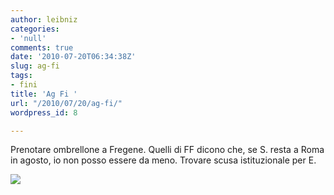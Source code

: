 ```yaml
---
author: leibniz
categories:
- 'null'
comments: true
date: '2010-07-20T06:34:38Z'
slug: ag-fi
tags:
- fini
title: 'Ag Fi '
url: "/2010/07/20/ag-fi/"
wordpress_id: 8

---
```

Prenotare ombrellone a Fregene. Quelli di FF dicono che, se S. resta a Roma in agosto, io non posso essere da meno. Trovare scusa istituzionale per E.

[![](https://www.kaboodle.com/hi/img/2/0/0/14e/b/AAAAArPUogEAAAAAAU6xGQ.jpg)](https://blog.vogue.com.cn/attachments/2009/12/18/69285_200912182239131.jpg)
